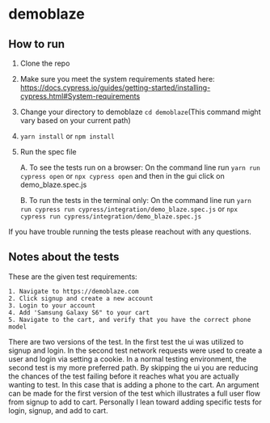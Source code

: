 # demoblaze

## How to run
1. Clone the repo
2. Make sure you meet the system requirements stated here: https://docs.cypress.io/guides/getting-started/installing-cypress.html#System-requirements
3. Change your directory to demoblaze `cd demoblaze`(This command might vary based on your current path)
2. `yarn install` or `npm install`
3. Run the spec file
    
    A. To see the tests run on a browser: On the command line run `yarn run cypress open` or `npx cypress open` and then in the gui click on demo_blaze.spec.js
    
    B. To run the tests in the terminal only: On the command line run `yarn run cypress run cypress/integration/demo_blaze.spec.js` or `npx cypress run cypress/integration/demo_blaze.spec.js`
    
If you have trouble running the tests please reachout with any questions.
    
  ## Notes about the tests

  These are the given test requirements:
  ```
  1. Navigate to https://demoblaze.com
  2. Click signup and create a new account
  3. Login to your account
  4. Add 'Samsung Galaxy S6" to your cart
  5. Navigate to the cart, and verify that you have the correct phone model
  ```

  There are two versions of the test. In the first test the ui was utilized to signup and login. In the second test network requests were used to create a user and login via setting a cookie. 
  In a normal testing environment, the second test is my more preferred path. By skipping the ui you are reducing the chances of the test failing before it reaches what you are actually wanting to test. In this case that is adding a phone to the cart. 
  An argument can be made for the first version of the test which illustrates a full user flow from signup to add to cart. Personally I lean toward adding specific tests for login, signup, and add to cart. 
  
  
